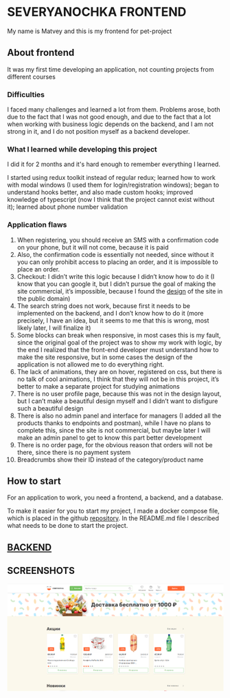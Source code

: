 # SEVERYANOCHKA FRONTEND

My name is Matvey and this is my frontend for pet-project

## About frontend

It was my first time developing an application, not counting projects from different courses

### Difficulties

I faced many challenges and learned a lot from them.
Problems arose, both due to the fact that I was not good enough, and due to the fact that a lot when working with business logic depends on the backend,
and I am not strong in it, and I do not position myself as a backend developer.

### What I learned while developing this project

I did it for 2 months and it's hard enough to remember everything I learned.

I started using redux toolkit instead of regular redux; learned how to work with modal windows (I used them for login/registration windows); began to understand hooks better, and also made custom hooks; improved knowledge of typescript (now I think that the project cannot exist without it); learned about phone number validation

### Application flaws

1. When registering, you should receive an SMS with a confirmation code on your phone, but it will not come, because it is paid
2. Also, the confirmation code is essentially not needed, since without it you can only prohibit access to placing an order, and it is impossible to place an order.
3. Checkout: I didn’t write this logic because I didn’t know how to do it (I know that you can google it, but I didn’t pursue the goal of making the site commercial, it’s impossible, because I found the [design](https://zasovskiy.ru/dizajn-sajta-severyanochki/) of the site in the public domain)
4. The search string does not work, because first it needs to be implemented on the backend, and I don’t know how to do it (more precisely, I have an idea, but it seems to me that this is wrong, most likely later, I will finalize it)
5. Some blocks can break when responsive, in most cases this is my fault, since the original goal of the project was to show my work with logic, by the end I realized that the front-end developer must understand how to make the site responsive, but in some cases the design of the application is not allowed me to do everything right.
6. The lack of animations, they are on hover, registered on css, but there is no talk of cool animations, I think that they will not be in this project, it’s better to make a separate project for studying animations
7. There is no user profile page, because this was not in the design layout, but I can’t make a beautiful design myself and I didn’t want to disfigure such a beautiful design
8. There is also no admin panel and interface for managers (I added all the products thanks to endpoints and postman), while I have no plans to complete this, since the site is not commercial, but maybe later I will make an admin panel to get to know this part better development
9. There is no order page, for the obvious reason that orders will not be there, since there is no payment system
10. Breadcrumbs show their ID instead of the category/product name

## How to start

For an application to work, you need a frontend, a backend, and a database.

To make it easier for you to start my project, I made a docker compose file, which is placed in the github [repository](https://github.com/f1le47/severyanochka-docker). In the README.md file I described what needs to be done to start the project.

## [BACKEND](https://github.com/f1le47/severyanochka-backend)

## SCREENSHOTS
![Image alt](https://github.com/f1le47/severyanochka-frontend/raw/master/src/assets/projectScreens/1.png)
